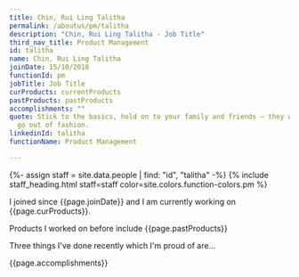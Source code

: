```yaml
---
title: Chin, Rui Ling Talitha
permalink: /aboutus/pm/talitha
description: "Chin, Rui Ling Talitha - Job Title"
third_nav_title: Product Management
id: talitha
name: Chin, Rui Ling Talitha
joinDate: 15/10/2018
functionId: pm
jobTitle: Job Title
curProducts: currentProducts
pastProducts: pastProducts
accomplishments: ""
quote: Stick to the basics, hold on to your family and friends – they will never
  go out of fashion.
linkedinId: talitha
functionName: Product Management

---
```


{%- assign staff = site.data.people | find: "id", "talitha" -%}
{% include staff_heading.html staff=staff color=site.colors.function-colors.pm %}

<p>I joined since {{page.joinDate}} and I am currently working on {{page.curProducts}}.</p>

<p>Products I worked on before include {{page.pastProducts}}</p>

<p>Three things I've done recently which I'm proud of are...</p>
{{page.accomplishments}}
